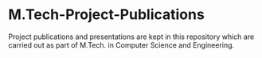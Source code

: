 # M.Tech-Project-Publications
Project publications and presentations are kept in this repository which are carried out as part of M.Tech. in Computer Science and Engineering.
